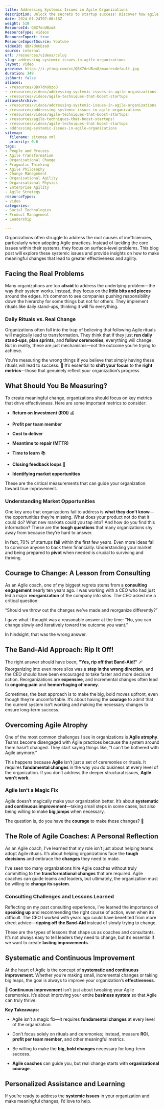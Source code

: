 ```yaml
---
title: Addressing Systemic Issues in Agile Organizations
description: Unlock the secrets to startup success! Discover how agile techniques can transform your business and boost team performance in this must-watch video.
date: 2024-01-24T07:00:16Z
weight: 510
ResourceId: QBX7dnUBzo8
ResourceType: videos
ResourceImport: true
ResourceImportSource: Youtube
videoId: QBX7dnUBzo8
source: internal
url: /resources/videos/:slug
slug: addressing-systemic-issues-in-agile-organizations
layout: video
preview: https://i.ytimg.com/vi/QBX7dnUBzo8/maxresdefault.jpg
duration: 349
isShort: false
aliases:
- /resources/QBX7dnUBzo8
- /resources/videos/addressing-systemic-issues-in-agile-organizations
- /resources/videos/agile-techniques-that-boost-startups
aliasesArchive:
- /resources/videos/addressing-systemic-issues-in-agile-organizations
- /resources/addressing-systemic-issues-in-agile-organizations
- /resources/videos/agile-techniques-that-boost-startups!
- /resources/agile-techniques-that-boost-startups!
- /resources/videos/agile-techniques-that-boost-startups
- addressing-systemic-issues-in-agile-organizations
sitemap:
  filename: sitemap.xml
  priority: 0.6
tags:
- People and Process
- Agile Transformation
- Organisational Change
- Pragmatic Thinking
- Agile Philosophy
- Change Management
- Organisational Agility
- Organisational Physics
- Enterprise Agility
- Agile Strategy
resourceTypes:
- video
categories:
- Social Technologies
- Product Management
- Leadership

---
```

Organizations often struggle to address the root causes of inefficiencies, particularly when adopting Agile practices. Instead of tackling the core issues within their systems, they focus on surface-level problems. This blog post will explore these systemic issues and provide insights on how to make meaningful changes that lead to greater effectiveness and agility.

## **Facing the Real Problems**

Many organizations are too **afraid** to address the underlying problem—the way their system works. Instead, they focus on the **little bits and pieces** around the edges. It’s common to see companies pushing responsibility down the hierarchy for some things but not for others. They implement rituals like daily stand-ups, thinking it will fix everything.

### **Daily Rituals vs. Real Change**

Organizations often fall into the trap of believing that following Agile rituals will magically lead to transformation. They think that if they just **run daily stand-ups**, **plan sprints**, and **follow ceremonies**, everything will change. But in reality, these are just mechanisms—not the outcome you’re trying to achieve.

You’re measuring the wrong things if you believe that simply having these rituals will lead to success. 🛑 It’s essential to **shift your focus** to the **right metrics**—those that genuinely reflect your organization’s progress.

## **What Should You Be Measuring?**

To create meaningful change, organizations should focus on key metrics that drive effectiveness. Here are some important metrics to consider:

- **Return on Investment (ROI)** 💰

- **Profit per team member**

- **Cost to deliver**

- **Meantime to repair (MTTR)**

- **Time to learn** 📚

- **Closing feedback loops** 🔁

- **Identifying market opportunities**

These are the critical measurements that can guide your organization toward true improvement.

### **Understanding Market Opportunities**

One key area that organizations fail to address is **what they don’t know**—the opportunities they’re missing. What does your product not do that it could do? What new markets could you tap into? And how do you find this information? These are the **tough questions** that many organizations shy away from because they’re hard to answer.

In fact, 70% of startups **fail** within the first few years. Even more ideas fail to convince anyone to back them financially. Understanding your market and being prepared to **pivot** when needed is crucial to surviving and thriving.

## **Courage to Change: A Lesson from Consulting**

As an Agile coach, one of my biggest regrets stems from a **consulting engagement** nearly ten years ago. I was working with a CEO who had just led a major **reorganization** of the company into silos. The CEO asked me a critical question:

“Should we throw out the changes we’ve made and reorganize differently?”

I gave what I thought was a reasonable answer at the time: “No, you can change slowly and iteratively toward the outcome you want.”

In hindsight, that was the wrong answer.

## **The Band-Aid Approach: Rip It Off!**

The right answer should have been, **"Yes, rip off that Band-Aid!"** 🩹 Reorganizing into even more silos was a **step in the wrong direction**, and the CEO should have been encouraged to take faster and more decisive action. Reorganizations are **expensive**, and incremental changes often lead to **ongoing pain** and **hemorrhaging of money**.

Sometimes, the best approach is to make the big, bold moves upfront, even though they’re uncomfortable. It’s about having the **courage** to admit that the current system isn’t working and making the necessary changes to ensure long-term success.

## **Overcoming Agile Atrophy**

One of the most common challenges I see in organizations is **Agile atrophy**. Teams become disengaged with Agile practices because the system around them hasn’t changed. They start saying things like, “I can’t be bothered with Agile anymore.”

This happens because **Agile** isn’t just a set of ceremonies or rituals. It requires **fundamental changes** in the way you do business at every level of the organization. If you don’t address the deeper structural issues, **Agile won’t work**.

### **Agile Isn’t a Magic Fix**

Agile doesn’t magically make your organization better. It’s about **systematic and continuous improvement**—taking small steps in some cases, but also being willing to make **big jumps** when necessary.

The question is, do you have the **courage** to make those changes? 🚀

## **The Role of Agile Coaches: A Personal Reflection**

As an Agile coach, I’ve learned that my role isn’t just about helping teams adopt Agile rituals. It’s about helping organizations face the **tough decisions** and embrace the **changes** they need to make.

I’ve seen too many organizations hire Agile coaches without truly committing to the **transformational changes** that are required. Agile coaches can guide teams and leaders, but ultimately, the organization must be willing to **change its system**.

### **Consulting Challenges and Lessons Learned**

Reflecting on my past consulting experience, I’ve learned the importance of **speaking up** and recommending the right course of action, even when it’s difficult. The CEO I worked with years ago could have benefited from more direct advice—**ripping off the Band-Aid** instead of slowly trying to change.

These are the types of lessons that shape us as coaches and consultants. It’s not always easy to tell leaders they need to change, but it’s essential if we want to create **lasting improvements**.

## **Systematic and Continuous Improvement**

At the heart of Agile is the concept of **systematic and continuous improvement**. Whether you’re making small, incremental changes or taking big leaps, the goal is always to improve your organization’s **effectiveness**.

🔄 **Continuous improvement** isn’t just about tweaking your Agile ceremonies. It’s about improving your entire **business system** so that Agile can truly thrive.

**Key Takeaways:**

- Agile isn’t a magic fix—it requires **fundamental changes** at every level of the organization.

- Don’t focus solely on rituals and ceremonies; instead, measure **ROI**, **profit per team member**, and other meaningful metrics.

- Be willing to make the **big, bold changes** necessary for long-term success.

- **Agile coaches** can guide you, but real change starts with **organizational courage**.

## **Personalized Assistance and Learning**

If you’re ready to address the **systemic issues** in your organization and make meaningful changes, I’d love to help.

